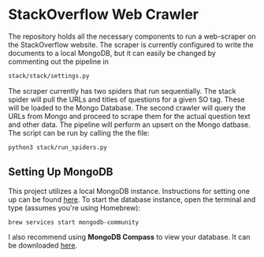 # StackOverflow Web Crawler  
The repository holds all the necessary components to run a web-scraper on the StackOverflow website. The scraper is currently configured to write the documents to a local MongoDB, but it can easily be changed by commenting out the pipeline in  
```bash
stack/stack/settings.py
```  
The scraper currently has two spiders that run sequentially. The stack spider will pull the URLs and titles of questions for a given SO tag. These will be loaded to the Mongo Database. The second crawler will query the URLs from Mongo and proceed to scrape them for the actual question text and other data. The pipeline will perform an upsert on the Mongo datbase. The script can be run by calling the the file:  
```bash
python3 stack/run_spiders.py
```  
## Setting Up MongoDB  
This project utilizes a local MongoDB instance. Instructions for setting one up can be found [here](https://docs.mongodb.com/manual/tutorial/install-mongodb-on-os-x/). To start the database instance, open the terminal and type (assumes you're using Homebrew):  
```bash
brew services start mongodb-community
```  
I also recommend using **MongoDB Compass** to view your database. It can be downloaded [here](https://www.mongodb.com/products/compass).
